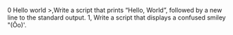 0 Hello world >,Write a script that prints “Hello, World”, followed by a new line to the standard output.
1, Write a script that displays a confused smiley "(Ôo)'.
